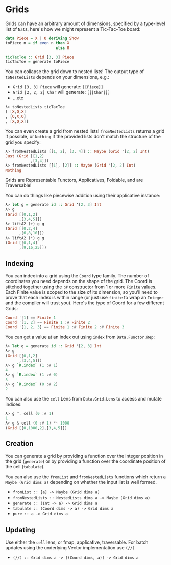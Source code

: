 # Grids

Grids can have an arbitrary amount of dimensions, specified by a type-level
list of `Nat`s, here's how we might represent a Tic-Tac-Toe board:

```haskell
data Piece = X | O deriving Show
toPiece n = if even n then X
                      else O

ticTacToe :: Grid [3, 3] Piece
ticTacToe = generate toPiece
```

You can collapse the grid down to nested lists! The output type of `toNestedLists` depends on your dimensions, e.g.:

- `Grid [3, 3] Piece` will generate: `[[Piece]]`
- `Grid [2, 2, 2] Char` will generate: `[[[Char]]]`
- ...etc

```haskell
λ> toNestedLists ticTacToe
[ [X,O,X]
, [O,X,O]
, [X,O,X]]
```

You can even create a grid from nested lists! `fromNestedLists` returns a grid
if possible, or `Nothing` if the provided lists don't match the structure of
the grid you specify:

```haskell
λ> fromNestedLists [[1, 2], [3, 4]] :: Maybe (Grid '[2, 2] Int)
Just (Grid [[1,2]
           ,[3,4]])
λ> fromNestedLists [[1], [2]] :: Maybe (Grid '[2, 2] Int)
Nothing
```

Grids are Representable Functors, Applicatives, Foldable, and are Traversable!

You can do things like piecewise addition using their applicative instance:

```haskell
λ> let g = generate id :: Grid '[2, 3] Int
λ> g
(Grid [[0,1,2]
      ,[3,4,5]])
λ> liftA2 (+) g g
(Grid [[0,2,4]
      ,[6,8,10]])
λ> liftA2 (*) g g
(Grid [[0,1,4]
      ,[9,16,25]])
```

## Indexing

You can index into a grid using the `Coord` type family. The number of
coordinates you need depends on the shape of the grid. The Coord is stitched
together using the `:#` constructor from 1 or more `Finite` values. Each Finite
value is scoped to the size of its dimension, so you'll need to prove that each
index is within range (or just use `finite` to wrap an `Integer` and the
compiler will trust you). Here's the type of Coord for a few different Grids:

```haskell
Coord '[1] == Finite 1
Coord '[1, 2] == Finite 1 :# Finite 2
Coord '[1, 2, 3] == Finite 1 :# Finite 2 :# Finite 3
```

You can get a value at an index out using `index` from `Data.Functor.Rep`:

```haskell
λ> let g = generate id :: Grid '[2, 3] Int
λ> g
(Grid [[0,1,2]
      ,[3,4,5]])
λ> g `R.index` (1 :# 1)
4
λ> g `R.index` (1 :# 0)
3
λ> g `R.index` (0 :# 2)
2
```

You can also use the `cell` Lens from `Data.Grid.Lens` to access and mutate
indices:

```haskell
λ> g ^. cell (0 :# 1)
1
λ> g & cell (0 :# 1) *~ 1000
(Grid [[0,1000,2],[3,4,5]])
```

## Creation

You can generate a grid by providing a function over the integer position in the grid (`generate`) or by providing
a function over the coordinate position of the cell (`tabulate`).

You can also use the `fromList` and `fromNestedLists` functions which return a
`Maybe (Grid dims a)` depending on whether the input list is well formed.

- `fromList :: [a] -> Maybe (Grid dims a)`
- `fromNestedLists :: NestedLists dims a -> Maybe (Grid dims a)`
- `generate :: (Int -> a) -> Grid dims a`
- `tabulate :: (Coord dims -> a) -> Grid dims a`
- `pure :: a -> Grid dims a`

## Updating

Use either the `cell` lens, or fmap, applicative, traversable.
For batch updates using the underlying Vector implementation use `(//)`

- `(//) :: Grid dims a -> [(Coord dims, a)] -> Grid dims a`
